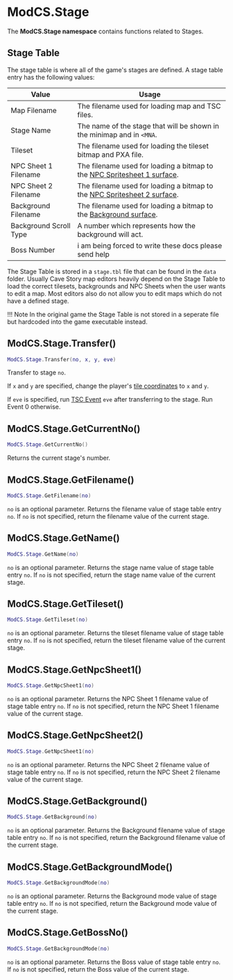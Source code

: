 # ModCS.Stage

The **ModCS.Stage namespace** contains functions related to Stages.

## Stage Table

The stage table is where all of the game's stages are defined. A stage table entry has the following values:

| Value                  | Usage                                                        |
| ---------------------- | ------------------------------------------------------------ |
| Map Filename           | The filename used for loading map and TSC files.             |
| Stage Name             | The name of the stage that will be shown in the minimap and in `<MNA`. |
| Tileset                | The filename used for loading the tileset bitmap and PXA file. |
| NPC Sheet 1 Filename   | The filename used for loading a bitmap to the [NPC Spritesheet 1 surface](/api/drawing/surface/#surface-id-table). |
| NPC Sheet 2 Filename   | The filename used for loading a bitmap to the [NPC Spritesheet 2 surface](/api/drawing/surface/#surface-id-table). |
| Background Filename    | The filename used for loading a bitmap to the [Background surface](/api/drawing/surface/#surface-id-table). |
| Background Scroll Type | A number which represents how the background will act.       |
| Boss Number            | i am being forced to write these docs please send help       |

The Stage Table is stored in a `stage.tbl` file that can be found in the `data` folder. Usually Cave Story map editors heavily depend on the Stage Table to load the correct tilesets, backgrounds and NPC Sheets when the user wants to edit a map. Most editors also do not allow you to edit maps which do not have a defined stage.

!!! Note
    In the original game the Stage Table is not stored in a seperate file but hardcoded into the game executable instead.

## ModCS.Stage.Transfer()

```lua
ModCS.Stage.Transfer(no, x, y, eve)
```

Transfer to stage `no`.

If `x` and `y` are specified, change the player's [tile coordinates](/api/map/#tile-unit) to `x` and `y`.

If `eve` is specified, run [TSC Event](/api/tsc/#events) `eve` after transferring to the stage. Run Event 0 otherwise.

## ModCS.Stage.GetCurrentNo()

```lua
ModCS.Stage.GetCurrentNo()
```

Returns the current stage's number.

## ModCS.Stage.GetFilename()

```lua
ModCS.Stage.GetFilename(no)
```

`no` is an optional parameter. Returns the filename value of stage table entry `no`. If `no` is not specified, return the filename value of the current stage.

## ModCS.Stage.GetName()

```lua
ModCS.Stage.GetName(no)
```

`no` is an optional parameter. Returns the stage name value of stage table entry `no`. If `no` is not specified, return the stage name value of the current stage.

## ModCS.Stage.GetTileset()

```lua
ModCS.Stage.GetTileset(no)
```

`no` is an optional parameter. Returns the tileset filename value of stage table entry `no`. If `no` is not specified, return the tileset filename value of the current stage.

## ModCS.Stage.GetNpcSheet1()

```lua
ModCS.Stage.GetNpcSheet1(no)
```

`no` is an optional parameter. Returns the NPC Sheet 1 filename value of stage table entry `no`. If `no` is not specified, return the NPC Sheet 1 filename value of the current stage.

## ModCS.Stage.GetNpcSheet2()

```lua
ModCS.Stage.GetNpcSheet1(no)
```

`no` is an optional parameter. Returns the NPC Sheet 2 filename value of stage table entry `no`. If `no` is not specified, return the NPC Sheet 2 filename value of the current stage.

## ModCS.Stage.GetBackground()

```lua
ModCS.Stage.GetBackground(no)
```

`no` is an optional parameter. Returns the Background filename value of stage table entry `no`. If `no` is not specified, return the Background filename value of the current stage.

## ModCS.Stage.GetBackgroundMode()

```lua
ModCS.Stage.GetBackgroundMode(no)
```

`no` is an optional parameter. Returns the Background mode value of stage table entry `no`. If `no` is not specified, return the Background mode value of the current stage.

## ModCS.Stage.GetBossNo()

```lua
ModCS.Stage.GetBackgroundMode(no)
```

`no` is an optional parameter. Returns the Boss value of stage table entry `no`. If `no` is not specified, return the Boss value of the current stage.